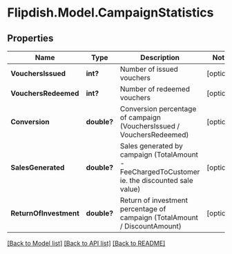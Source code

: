 # Flipdish.Model.CampaignStatistics
## Properties

Name | Type | Description | Notes
------------ | ------------- | ------------- | -------------
**VouchersIssued** | **int?** | Number of issued vouchers | [optional] 
**VouchersRedeemed** | **int?** | Number of redeemed vouchers | [optional] 
**Conversion** | **double?** | Conversion percentage of campaign (VouchersIssued / VouchersRedeemed) | [optional] 
**SalesGenerated** | **double?** | Sales generated by campaign (TotalAmount - FeeChargedToCustomer ie. the discounted sale value) | [optional] 
**ReturnOfInvestment** | **double?** | Return of investment percentage of campaign (TotalAmount / DiscountAmount) | [optional] 

[[Back to Model list]](../README.md#documentation-for-models) [[Back to API list]](../README.md#documentation-for-api-endpoints) [[Back to README]](../README.md)

